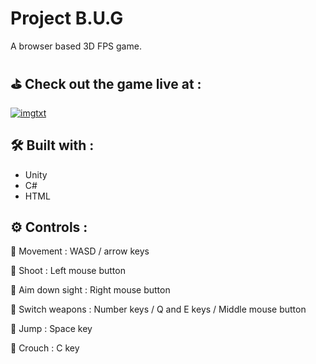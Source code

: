 # Project B.U.G
A browser based 3D FPS game.

## ⛳ Check out the game live at :

[![imgtxt](https://shields.io/badge/itch.io-%E2%96%B6%20play%20%EF%B8%8F-FA5C5C?logo=itch.io&style=for-the-badge)](https://divyakelaskar.itch.io/project-bug)


## 🛠️ Built with  :  
- Unity
- C#
- HTML


## ⚙️ Controls  : 

🏃 Movement : WASD / arrow keys

🔫 Shoot : Left mouse button

🎯 Aim down sight : Right mouse button

🔄 Switch weapons : Number keys / Q and E keys / Middle mouse button

🦘 Jump : Space key

🙇 Crouch : C key
